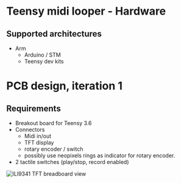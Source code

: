 # Teensy midi looper - Hardware
## Supported architectures
  * Arm
    * Arduino / STM
    * Teensy dev kits
    
# PCB design, iteration 1
## Requirements
  * Breakout board for Teensy 3.6
  * Connectors
    * Midi in/out
    * TFT display
    * rotary encoder / switch
    * possibly use neopixels rings as indicator for rotary encoder.
  * 2 tactile switches (play/stop, record enabled)
  
![ILI9341 TFT breadboard view](https://raw.githubusercontent.com/newdigate/arduino-midi-writer/master/Hardware/tft.ili9341-2.8in.display.breadboard.svg?raw=true "ILI9341 TFT 2.8' display")
